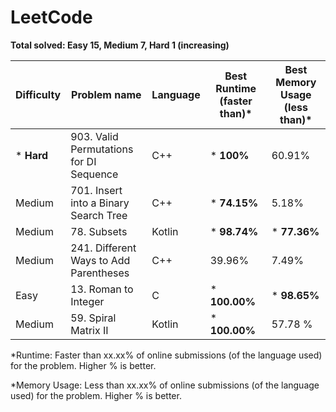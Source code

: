 # LeetCode


**Total solved: Easy 15, Medium 7, Hard 1 (increasing)**


| Difficulty  | Problem name | Language | Best Runtime (faster than)* | Best Memory Usage (less than)* |
| ------------- | ------------- | ------------- | ------------- | ------------- |
| * **Hard**  | 903. Valid Permutations for DI Sequence  | C++ | * **100%**  | 60.91% |
| Medium  | 701. Insert into a Binary Search Tree  | C++ | * **74.15%** | 5.18% |
| Medium  | 78. Subsets  | Kotlin | * **98.74%** | * **77.36%** |
| Medium  | 241. Different Ways to Add Parentheses | C++ | 39.96% | 7.49% |
| Easy  | 13. Roman to Integer | C | * **100.00%** | * **98.65%** | 
| Medium  | 59. Spiral Matrix II | Kotlin | * **100.00%** | 57.78 % |



*Runtime: Faster than xx.xx% of online submissions (of the language used) for the problem. Higher % is better.


*Memory Usage: Less than xx.xx% of online submissions (of the language used) for the problem. Higher % is better.


